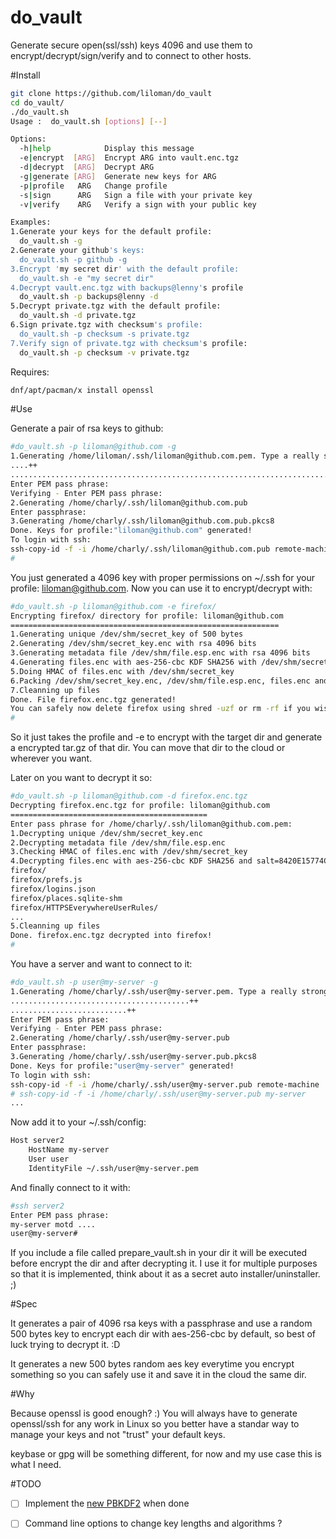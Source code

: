 # do_vault

Generate secure open(ssl/ssh) keys 4096 and use them to encrypt/decrypt/sign/verify and to connect to other hosts.


#Install

```bash
git clone https://github.com/liloman/do_vault
cd do_vault/
./do_vault.sh 
Usage :  do_vault.sh [options] [--]

Options:
  -h|help            Display this message
  -e|encrypt  [ARG]  Encrypt ARG into vault.enc.tgz
  -d|decrypt  [ARG]  Decrypt ARG
  -g|generate [ARG]  Generate new keys for ARG
  -p|profile   ARG   Change profile
  -s|sign      ARG   Sign a file with your private key
  -v|verify    ARG   Verify a sign with your public key

Examples:
1.Generate your keys for the default profile:
  do_vault.sh -g
2.Generate your github's keys:
  do_vault.sh -p github -g
3.Encrypt 'my secret dir' with the default profile:
  do_vault.sh -e "my secret dir"
4.Decrypt vault.enc.tgz with backups@lenny's profile
  do_vault.sh -p backups@lenny -d
5.Decrypt private.tgz with the default profile:
  do_vault.sh -d private.tgz
6.Sign private.tgz with checksum's profile:
  do_vault.sh -p checksum -s private.tgz
7.Verify sign of private.tgz with checksum's profile:
  do_vault.sh -p checksum -v private.tgz
```

Requires:

```bash
dnf/apt/pacman/x install openssl
```

#Use

Generate a pair of rsa keys to github:

```bash
#do_vault.sh -p liloman@github.com -g 
1.Generating /home/liloman/.ssh/liloman@github.com.pem. Type a really strong passphrase!
....++
..........................................................................++
Enter PEM pass phrase:
Verifying - Enter PEM pass phrase:
2.Generating /home/charly/.ssh/liloman@github.com.pub
Enter passphrase:
3.Generating /home/charly/.ssh/liloman@github.com.pub.pkcs8
Done. Keys for profile:"liloman@github.com" generated!
To login with ssh:
ssh-copy-id -f -i /home/charly/.ssh/liloman@github.com.pub remote-machine
#
```

You just generated a 4096 key with proper permissions on ~/.ssh for your profile: liloman@github.com.
Now you can use it to encrypt/decrypt with:

```bash
#do_vault.sh -p liloman@github.com -e firefox/
Encrypting firefox/ directory for profile: liloman@github.com
============================================================
1.Generating unique /dev/shm/secret_key of 500 bytes 
2.Generating /dev/shm/secret_key.enc with rsa 4096 bits
3.Generating metadata file /dev/shm/file.esp.enc with rsa 4096 bits
4.Generating files.enc with aes-256-cbc KDF SHA256 with /dev/shm/secret_key
5.Doing HMAC of files.enc with /dev/shm/secret_key
6.Packing /dev/shm/secret_key.enc, /dev/shm/file.esp.enc, files.enc and /dev/shm/files.hmac into firefox.enc.tgz
7.Cleanning up files
Done. File firefox.enc.tgz generated!
You can safely now delete firefox using shred -uzf or rm -rf if you wish
#
```

So it just takes the profile and -e to encrypt with the target dir and generate a encrypted tar.gz of that dir. You can move that dir to the cloud or wherever you want.


Later on you want to decrypt it so:

```bash
#do_vault.sh -p liloman@github.com -d firefox.enc.tgz
Decrypting firefox.enc.tgz for profile: liloman@github.com
============================================
Enter pass phrase for /home/charly/.ssh/liloman@github.com.pem:
1.Decrypting unique /dev/shm/secret_key.enc
2.Decrypting metadata file /dev/shm/file.esp.enc
3.Checking HMAC of files.enc with /dev/shm/secret_key
4.Decrypting files.enc with aes-256-cbc KDF SHA256 and salt=8420E15774C0F76D
firefox/
firefox/prefs.js
firefox/logins.json
firefox/places.sqlite-shm
firefox/HTTPSEverywhereUserRules/
...
5.Cleanning up files
Done. firefox.enc.tgz decrypted into firefox!
#
```

You have a server and want to connect to it:

```bash
#do_vault.sh -p user@my-server -g
1.Generating /home/charly/.ssh/user@my-server.pem. Type a really strong passphrase!
........................................++
..........................++
Enter PEM pass phrase:
Verifying - Enter PEM pass phrase:
2.Generating /home/charly/.ssh/user@my-server.pub
Enter passphrase:
3.Generating /home/charly/.ssh/user@my-server.pub.pkcs8
Done. Keys for profile:"user@my-server" generated!
To login with ssh:
ssh-copy-id -f -i /home/charly/.ssh/user@my-server.pub remote-machine
# ssh-copy-id -f -i /home/charly/.ssh/user@my-server.pub my-server
...
```

Now add it to your ~/.ssh/config:

```bash
Host server2
    HostName my-server
    User user
    IdentityFile ~/.ssh/user@my-server.pem
```

And finally connect to it with:

```bash
#ssh server2
Enter PEM pass phrase:
my-server motd ....
user@my-server#
```


If you include a file called prepare_vault.sh in your dir it will be executed before encrypt the dir and after decrypting it. I use it for multiple purposes so that it is implemented, think about it as a secret auto installer/uninstaller. ;) 


#Spec

It generates a pair of 4096 rsa keys with a passphrase and use a random 500 bytes key to encrypt each dir with aes-256-cbc by default, so best of luck trying to decrypt it. :D

It generates a new 500 bytes random aes key everytime you encrypt something so you can safely use it and save it in the cloud the same dir.


#Why

Because openssl is good enough? :) 
You will always have to generate openssl/ssh for any work in Linux so you better have a standar way to manage your keys and not "trust" your default keys.

keybase or gpg will be something different, for now and my use case this is what I need.


#TODO

- [ ] Implement the [new PBKDF2](https://github.com/openssl/openssl/pull/2083) when done
- [ ] Command line options to change key lengths and algorithms ?

